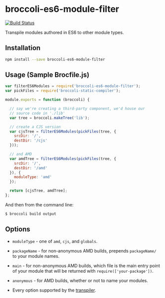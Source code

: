 broccoli-es6-module-filter
==========================

[![Build Status](https://travis-ci.org/rpflorence/broccoli-es6-module-filter.png?branch=master)](https://travis-ci.org/rpflorence/broccoli-es6-module-filter)

Transpile modules authored in ES6 to other module types.

Installation
------------

```sh
npm install --save broccoli-es6-module-filter
```

Usage (Sample Brocfile.js)
--------------------------

```js
var filterES6Modules = require('broccoli-es6-module-filter');
var pickFiles = require('broccoli-static-compiler');

module.exports = function (broccoli) {

  // say we're creating a third-party component, we'd house our
  // source code in './lib'
  var tree = broccoli.makeTree('lib');

  // create a CJS version
  var cjsTree = filterES6Modules(pickFiles(tree, {
    srcDir: '/',
    destDir: '/cjs'
  }));

  // and AMD
  var amdTree = filterES6Modules(pickFiles(tree, {
    srcDir: '/',
    destDir: '/amd'
  }), {
    moduleType: 'amd'
  });

  return [cjsTree, amdTree];
};
```

And then from the command line:

```sh
$ broccoli build output
```

Options
-------

- `moduleType` - one of `amd`, `cjs`, and `globals`.
- `packageName` - for non-anonymous AMD builds, prepends `packageName/`
  to your module names.
- `main` - for non-anonymous AMD builds, which file is the main entry
  point of your module that will be returned with
  `require(['your-package'])`.
- `anonymous` - for AMD builds, whether or not to name your modules.
- Every option supported by the [transpiler][transpiler].



  [transpiler]:https://github.com/square/es6-module-transpiler

